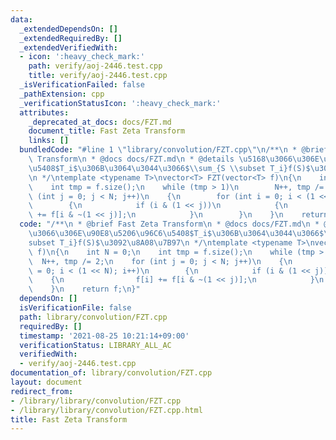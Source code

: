 ```yaml
---
data:
  _extendedDependsOn: []
  _extendedRequiredBy: []
  _extendedVerifiedWith:
  - icon: ':heavy_check_mark:'
    path: verify/aoj-2446.test.cpp
    title: verify/aoj-2446.test.cpp
  _isVerificationFailed: false
  _pathExtension: cpp
  _verificationStatusIcon: ':heavy_check_mark:'
  attributes:
    _deprecated_at_docs: docs/FZT.md
    document_title: Fast Zeta Transform
    links: []
  bundledCode: "#line 1 \"library/convolution/FZT.cpp\"\n/**\n * @brief Fast Zeta\
    \ Transform\n * @docs docs/FZT.md\n * @details \u5168\u3066\u306E\u90E8\u5206\u96C6\
    \u5408$T_i$\u306B\u3064\u3044\u3066$\\sum_{S \\subset T_i}f(S)$\u3092\u8A08\u7B97\
    \n */\ntemplate <typename T>\nvector<T> FZT(vector<T> f)\n{\n    int N = 0;\n\
    \    int tmp = f.size();\n    while (tmp > 1)\n        N++, tmp /= 2;\n    for\
    \ (int j = 0; j < N; j++)\n    {\n        for (int i = 0; i < (1 << N); i++)\n\
    \        {\n            if (i & (1 << j))\n            {\n                f[i]\
    \ += f[i & ~(1 << j)];\n            }\n        }\n    }\n    return f;\n}\n"
  code: "/**\n * @brief Fast Zeta Transform\n * @docs docs/FZT.md\n * @details \u5168\
    \u3066\u306E\u90E8\u5206\u96C6\u5408$T_i$\u306B\u3064\u3044\u3066$\\sum_{S \\\
    subset T_i}f(S)$\u3092\u8A08\u7B97\n */\ntemplate <typename T>\nvector<T> FZT(vector<T>\
    \ f)\n{\n    int N = 0;\n    int tmp = f.size();\n    while (tmp > 1)\n      \
    \  N++, tmp /= 2;\n    for (int j = 0; j < N; j++)\n    {\n        for (int i\
    \ = 0; i < (1 << N); i++)\n        {\n            if (i & (1 << j))\n        \
    \    {\n                f[i] += f[i & ~(1 << j)];\n            }\n        }\n\
    \    }\n    return f;\n}"
  dependsOn: []
  isVerificationFile: false
  path: library/convolution/FZT.cpp
  requiredBy: []
  timestamp: '2021-08-25 10:21:14+09:00'
  verificationStatus: LIBRARY_ALL_AC
  verifiedWith:
  - verify/aoj-2446.test.cpp
documentation_of: library/convolution/FZT.cpp
layout: document
redirect_from:
- /library/library/convolution/FZT.cpp
- /library/library/convolution/FZT.cpp.html
title: Fast Zeta Transform
---
```

